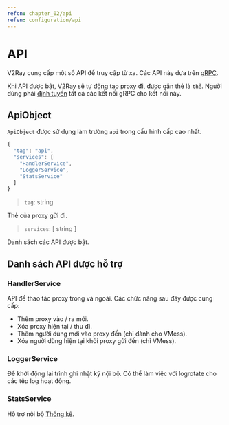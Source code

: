 ```yaml
---
refcn: chapter_02/api
refen: configuration/api
---
```


# API

V2Ray cung cấp một số API để truy cập từ xa. Các API này dựa trên [gRPC](https://grpc.io/).

Khi API được bật, V2Ray sẽ tự động tạo proxy đi, được gắn thẻ là `thẻ`. Người dùng phải [định tuyến](routing.md) tất cả các kết nối gRPC cho kết nối này.

## ApiObject

`ApiObject` được sử dụng làm trường `api` trong cấu hình cấp cao nhất.

```javascript
{
  "tag": "api",
  "services": [
    "HandlerService",
    "LoggerService",
    "StatsService"
  ]
}
```

> `tag`: string

Thẻ của proxy gửi đi.

> `services`: \[ string \]

Danh sách các API được bật.

## Danh sách API được hỗ trợ

### HandlerService

API để thao tác proxy trong và ngoài. Các chức năng sau đây được cung cấp:

* Thêm proxy vào / ra mới.
* Xóa proxy hiện tại / thư đi.
* Thêm người dùng mới vào proxy đến (chỉ dành cho VMess).
* Xóa người dùng hiện tại khỏi proxy gửi đến (chỉ VMess).

### LoggerService

Để khởi động lại trình ghi nhật ký nội bộ. Có thể làm việc với logrotate cho các tệp log hoạt động.

### StatsService

Hỗ trợ nội bộ [Thống kê](stats.md).